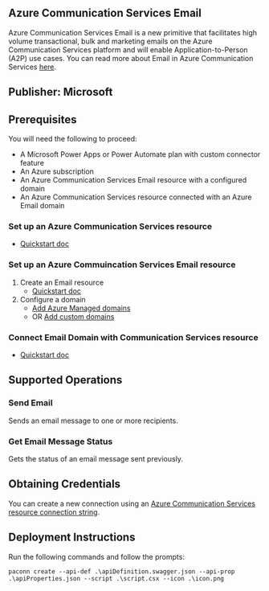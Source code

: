 ## Azure Communication Services Email

Azure Communication Services Email is a new primitive that facilitates high volume transactional, bulk and marketing emails on the Azure Communication Services platform and will enable Application-to-Person (A2P) use cases. You can read more about Email in Azure Communication Services [here](https://docs.microsoft.com/en-us/azure/communication-services/concepts/email/email-overview).

## Publisher: Microsoft

## Prerequisites

You will need the following to proceed:
* A Microsoft Power Apps or Power Automate plan with custom connector feature
* An Azure subscription
* An Azure Communication Services Email resource with a configured domain
* An Azure Communication Services resource connected with an Azure Email domain

### Set up an Azure Communication Services resource
- [Quickstart doc](https://review.docs.microsoft.com/en-us/azure/communication-services/quickstarts/create-communication-resource?branch=main&tabs=windows&pivots=platform-azp)

### Set up an Azure Commuincation Services Email resource
1. Create an Email resource
	- [Quickstart doc](https://review.docs.microsoft.com/en-us/azure/communication-services/quickstarts/email/create-email-communication-resource)
2. Configure a domain
	- [Add Azure Managed domains](https://review.docs.microsoft.com/en-us/azure/communication-services/quickstarts/email/add-azure-managed-domains?branch=main)
	- OR [Add custom domains](https://review.docs.microsoft.com/en-us/azure/communication-services/quickstarts/email/add-custom-verified-domains?branch=main)

### Connect Email Domain with Communication Services resource
- [Quickstart doc](https://review.docs.microsoft.com/en-us/azure/communication-services/quickstarts/email/connect-email-communication-resource?branch=main)

## Supported Operations

### Send Email 

Sends an email message to one or more recipients.

### Get Email Message Status

Gets the status of an email message sent previously.

## Obtaining Credentials

You can create a new connection using an [Azure Communication Services resource connection string](https://docs.microsoft.com/en-us/azure/communication-services/quickstarts/create-communication-resource?tabs=windows&pivots=platform-azp#access-your-connection-strings-and-service-endpoints).

## Deployment Instructions

Run the following commands and follow the prompts:

```paconn
paconn create --api-def .\apiDefinition.swagger.json --api-prop .\apiProperties.json --script .\script.csx --icon .\icon.png
```

